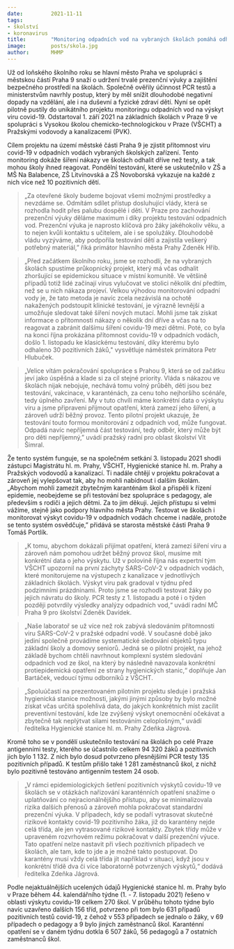 ```yaml
---
date:         2021-11-11
tags:         
- školství
- koronavirus
title:        "Monitoring odpadních vod na vybraných školách pomáhá odhalit pozitivní případy a zároveň udržet prezenční výuku"
image: 	      posts/skola.jpg
author:       MHMP
---
```


Už od loňského školního roku se hlavní město Praha ve spolupráci s městskou částí Praha 9 snaží o udržení trvalé prezenční výuky a zajištění bezpečného prostředí na školách. Společně ověřily účinnost PCR testů a ministerstvům navrhly postup, který by měl snížit dlouhodobé negativní dopady na vzdělání, ale i na duševní a fyzické zdraví dětí. Nyní se opět pilotně pustily do unikátního projektu monitoringu odpadních vod na výskyt viru covid-19. Odstartoval 1. září 2021 na základních školách v Praze 9 ve spolupráci s Vysokou školou chemicko-technologickou v Praze (VŠCHT) a Pražskými vodovody a kanalizacemi (PVK). 

Cílem projektu na území městské části Praha 9 je zjistit přítomnost viru covid-19 v odpadních vodách vybraných školských zařízení. Tento monitoring dokáže šíření nákazy ve školách odhalit dříve než testy, a tak mohou školy ihned reagovat. Pondělní testování, které se uskutečnilo v ZŠ a MŠ Na Balabence, ZŠ Litvínovská a ZŠ Novoborská vykazuje na každé z nich více než 10 pozitivních dětí.

> „Za otevřené školy budeme bojovat všemi možnými prostředky a nevzdáme se. Odmítám sdílet přístup dosluhující vlády, která se rozhodla hodit přes palubu dospělé i děti. V Praze pro zachování prezenční výuky děláme maximum i díky projektu testování odpadních vod. Prezenční výuka je naprosto klíčová pro žáky jakéhokoliv věku, a to nejen kvůli kontaktu s učitelem, ale i se spolužáky. Dlouhodobě vládu vyzýváme, aby podpořila testování dětí a zajistila veškerý potřebný materiál,” říká primátor hlavního města Prahy Zdeněk Hřib. 

> „Před začátkem školního roku, jsme se rozhodli, že na vybraných školách spustíme průkopnický projekt, který má včas odhalit zhoršující se epidemickou situace v místní komunitě. Ve většině případů totiž lidé začínají virus vylučovat ve stolici několik dní předtím, než se u nich nákaza projeví. Velkou výhodou monitorování odpadní vody je, že tato metoda je navíc zcela nezávislá na ochotě nakažených podstoupit klinické testování, je výrazně levnější a umožňuje sledovat také šíření nových mutací. Mohli jsme tak získat informace o přítomnosti nákazy o několik dní dříve a včas na to reagovat a zabránit dalšímu šíření covidu-19 mezi dětmi. Poté, co byla na konci října prokázána přítomnost covidu-19 v odpadních vodách, došlo 1. listopadu ke klasickému testování, díky kterému bylo odhaleno 30 pozitivních žáků," vysvětluje náměstek primátora Petr Hlubuček.   

> „Velice vítám pokračování spolupráce s Prahou 9, která se od začátku jeví jako úspěšná a klade si za cíl stejné priority. Vláda s nákazou ve školách nijak nebojuje, nechává tomu volný průběh, děti jsou bez testování, vakcinace, v karanténách, za cenu toho nejhoršího scénáře, tedy úplného zavření. My v tuto chvíli máme konkrétní data o výskytu viru a jsme připraveni přijmout opatření, která zamezí jeho šíření, a zároveň udrží běžný provoz. Tento pilotní projekt ukazuje, že testování touto formou monitorování z odpadních vod, může fungovat. Odpadá navíc nepříjemná část testování, tedy odběr, který může být pro děti nepříjemný,” uvádí pražský radní pro oblast školství Vít Šimral.  

Že tento systém funguje, se na společném setkání 3. listopadu 2021 shodli zástupci Magistrátu hl. m. Prahy, VŠCHT, Hygienické stanice hl. m. Prahy a Pražských vodovodů a kanalizací. Ti nadále chtějí v projektu pokračovat a zároveň jej vylepšovat tak, aby ho mohli nabídnout i dalším školám. „Abychom mohli zamezit zbytečným karanténám škol a přispěli k řízení epidemie, neobejdeme se při testování bez spolupráce s pedagogy, ale především s rodiči a jejich dětmi. Za to jim děkuji. Jejich přístupu si velmi vážíme, stejně jako podpory hlavního města Prahy. Testovat ve školách i monitorovat výskyt covidu-19 v odpadních vodách chceme i nadále, protože se tento systém osvědčuje,” přidává se starosta městské části Praha 9 Tomáš Portlík.

> „K tomu, abychom dokázali přijímat opatření, která zamezí šíření viru a zároveň nám pomohou udržet běžný provoz škol, musíme mít konkrétní data o jeho výskytu. Už v polovině října nás expertní tým VŠCHT upozornil na první záchyty SARS-CoV-2 v odpadních vodách, které monitorujeme na výstupech z kanalizace v jednotlivých základních školách. Výskyt viru pak gradoval v týdnu před podzimními prázdninami. Proto jsme se rozhodli testovat žáky po jejich návratu do školy.  PCR testy z 1. listopadu a poté i o týden později potvrdily výsledky analýzy odpadních vod,“ uvádí radní MČ Praha 9 pro školství Zdeněk Davídek.

> „Naše laboratoř se už více než rok zabývá sledováním přítomnosti viru SARS-CoV-2 v pražské odpadní vodě. V současné době jako jediní společně provádíme systematické sledování objektů typu základní školy a domovy seniorů. Jedná se o pilotní projekt, na jehož základě bychom chtěli navrhnout komplexní systém sledování odpadních vod ze škol, na který by následně navazovala konkrétní protiepidemická opatření ze strany hygienických stanic,“ doplňuje Jan Bartáček, vedoucí týmu odborníků z VŠCHT.

> „Spoluúčastí na prezentovaném pilotním projektu sleduje i pražská hygienická stanice možnosti, jakými jinými způsoby by bylo možné získat včas určitá spolehlivá data, do jakých konkrétních míst zacílit preventivní testování, kde lze zvýšený výskyt onemocnění očekávat a zbytečně tak neplýtvat silami testováním celoplošným,“ uvádí ředitelka Hygienické stanice hl. m. Prahy Zdeňka Jágrová.

Kromě toho se v pondělí uskutečnilo testování na školách po celé Praze antigenními testy, kterého se účastnilo celkem 94 320 žáků a pozitivních jich bylo 1 132. Z nich bylo dosud potvrzeno přesnějšími PCR testy 135 pozitivních případů. K testům přišlo také 1 281 zaměstnanců škol, z nichž bylo pozitivně testováno antigenním testem 24 osob.

> „V rámci epidemiologických šetření pozitivních výskytů covidu-19 ve školách se v otázkách nařizování karanténních opatření snažíme o uplatňování co nejracionálnějšího přístupu, aby se minimalizovala rizika dalších přenosů a zároveň mohla pokračovat standardní prezenční výuka. V případech, kdy se podaří vytrasovat skutečné rizikové kontakty covid-19 pozitivního žáka, již do karantény nejde celá třída, ale jen vytrasované rizikové kontakty. Zbytek třídy může v upraveném rozvrhovém režimu pokračovat v další prezenční výuce. Tato opatření nelze nastavit při všech pozitivních případech ve školách, ale tam, kde to jde a je možné takto postupovat. Do karantény musí vždy celá třída jít například v situaci, když jsou v konkrétní třídě dva či více laboratorně potvrzených výskytů,“ dodává ředitelka Zdeňka Jágrová.

Podle nejaktuálnějších ucelených údajů Hygienické stanice hl. m. Prahy bylo v Praze během 44. kalendářního týdne (1. - 7. listopadu 2021) řešeno v oblasti výskytu covidu-19 celkem 270 škol. V průběhu tohoto týdne bylo navíc uzavřeno dalších 156 tříd, potvrzeno při tom bylo 631 případů pozitivních testů covid-19, z čehož v 553 případech se jednalo o žáky, v 69 případech o pedagogy a 9 bylo jiných zaměstnanců škol. Karanténní opatření se v daném týdnu dotkla 6 507 žáků, 56 pedagogů a 7 ostatních zaměstnanců škol.
